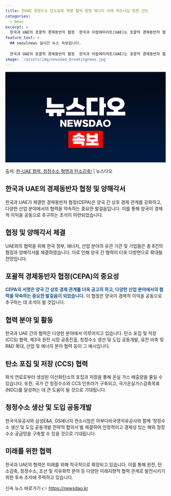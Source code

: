 ```yaml
---
title: 한UAE 청정수소 탄소감축 혁명 협력 청정 에너지 미래 파트너십 발전 선도
categories:
  - News
excerpt: >
  한국과 UAE의 포괄적 경제동반자 협정  한국과 아랍에미리트(UAE)는 포괄적 경제동반자 협정(CEPA)에 …
feature_text: >
  ## seoulnews 실시간 뉴스 속보입니다.

  한국과 UAE의 포괄적 경제동반자 협정  한국과 아랍에미리트(UAE)는 포괄적 경제동반자 협정(CEPA)에 …
image: '/assets/img/newsdao_breakingnews.jpg'
---
```


![뉴스다오 속보](/assets/img/newsdao_breakingnews.jpg)

<p>출처: <a href="https://newsdao.kr/3995" rel="dofollow">한-UAE 협력, 청정수소 혁명과 탄소감축!</a> | 뉴스다오</p>

<h2 data-ke-size="size26">한국과 UAE의 경제동반자 협정 및 양해각서</h2>
한국과 UAE가 체결한 경제동반자 협정(CEPA)은 양국 간 상호 경제 관계를 강화하고, 다양한 산업 분야에서의 협력을 약속하는 중요한 발걸음입니다. 이를 통해 양국이 경제적 이익을 공동으로 추구하는 초석이 마련되었습니다.

<h2 data-ke-size="size26">협정 및 양해각서 체결</h2>
UAE와의 협력을 위해 한국 정부, 에너지, 산업 분야의 유관 기관 및 기업들은 총 8건의 협정과 양해각서를 체결하였습니다. 이로 인해 양국 간 협력이 더욱 다방면으로 확대될 전망입니다.

<h2 data-ke-size="size26">포괄적 경제동반자 협정(CEPA)의 중요성</h2>
<b><span style="color: #1a5490;">CEPA의 서명은 양국 간 상호 경제 관계를 더욱 공고히 하고, 다양한 산업 분야에서의 협력을 약속하는 중요한 발걸음이 되었습니다.</span></b> 이 협정은 양국이 경제적 이익을 공동으로 추구하는 데 초석이 될 것입니다.

<h2 data-ke-size="size26">협력 분야 및 활동</h2>
한국과 UAE 간의 협력은 다양한 분야에서 이루어지고 있습니다. 탄소 포집 및 저장(CCS) 협력, 제3국 원전 시장 공동진출, 청정수소 생산 및 도입 공동개발, 유전 비축 및 R&D 확대, 산업 및 에너지 분야 협력 등이 그 예시입니다.

<h2 data-ke-size="size26">탄소 포집 및 저장 (CCS) 협력</h2>
화석 연료로부터 생성된 이산화탄소의 포집과 저장을 통해 온실 가스 배출량을 줄일 수 있습니다. 또한, 국가 간 청정수소와 CCS 인프라가 구축되고, 국가온실가스감축목표(NDC)를 달성하는 데 큰 도움이 될 것으로 기대됩니다.

<h2 data-ke-size="size26">청정수소 생산 및 도입 공동개발</h2>
한국석유공사와 삼성E&A, GS에너지 컨소시엄은 아부다비국영석유공사와 함께 ‘청정수소 생산 및 도입 공동개발 전략적 합의서’를 체결하여 안정적이고 경제성 있는 해외 청정수소 공급망을 구축할 수 있을 것으로 기대됩니다.

<h2 data-ke-size="size26">미래를 위한 협력</h2>
한국과 UAE의 협력은 미래를 위해 적극적으로 확장되고 있습니다. 이를 통해 원전, 탄소감축, 청정수소, 조선 및 석유화학 분야 등 다양한 미래지향적 협력 관계로 발전시키기 위한 후속 조치에 주력하고 있습니다. 

신속 뉴스 바로가기 👉 <a href="https://newsdao.kr" rel="dofollow">https://newsdao.kr</a>


